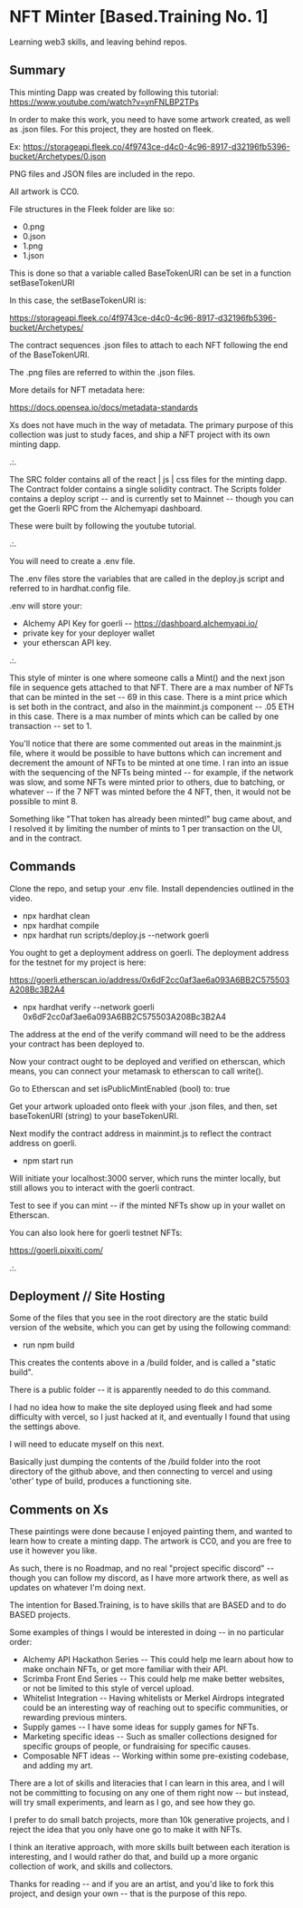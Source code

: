 # NFT Minter [Based.Training No. 1]

Learning web3 skills, and leaving behind repos.

## Summary

This minting Dapp was created by following this tutorial: 
https://www.youtube.com/watch?v=ynFNLBP2TPs

In order to make this work, you need to have some artwork created, as well as .json files. 
For this project, they are hosted on fleek. 

Ex: 
https://storageapi.fleek.co/4f9743ce-d4c0-4c96-8917-d32196fb5396-bucket/Archetypes/0.json

PNG files and JSON files are included in the repo.

All artwork is CC0. 

File structures in the Fleek folder are like so:

* 0.png
* 0.json
* 1.png
* 1.json

This is done so that a variable called BaseTokenURI can be set in a function setBaseTokenURI 

In this case, the setBaseTokenURI is: 

https://storageapi.fleek.co/4f9743ce-d4c0-4c96-8917-d32196fb5396-bucket/Archetypes/

The contract sequences .json files to attach to each NFT following the end of the BaseTokenURI.

The .png files are referred to within the .json files.

More details for NFT metadata here: 

https://docs.opensea.io/docs/metadata-standards

Xs does not have much in the way of metadata. The primary purpose of this collection was just to study faces, and ship a NFT project with its own minting dapp.

.:. 

The SRC folder contains all of the react | js | css files for the minting dapp.
The Contract folder contains a single solidity contract. 
The Scripts folder contains a deploy script -- and is currently set to Mainnet -- though you can get the Goerli RPC from the Alchemyapi dashboard.

These were built by following the youtube tutorial.

.:. 

You will need to create a .env file.

The .env files store the variables that are called in the deploy.js script and referred to in hardhat.config file. 

.env will store your: 

* Alchemy API Key for goerli  -- https://dashboard.alchemyapi.io/
* private key for your deployer wallet
* your etherscan API key.

.:. 

This style of minter is one where someone calls a Mint() and the next json file in sequence gets attached to that NFT.
There are a max number of NFTs that can be minted in the set -- 69 in this case.
There is a mint price which is set both in the contract, and also in the mainmint.js component -- .05 ETH in this case.
There is a max number of mints which can be called by one transaction -- set to 1.

You'll notice that there are some commented out areas in the mainmint.js file, where it would be possible to have buttons which can increment and decrement the amount of NFTs to be minted at one time. I ran into an issue with the sequencing of the NFTs being minted -- for example, if the network was slow, and some NFTs were minted prior to others, due to batching, or whatever -- if the 7 NFT was minted before the 4 NFT, then, it would not be possible to mint 8. 

Something like "That token has already been minted!" bug came about, and I resolved it by limiting the number of mints to 1 per transaction on the UI, and in the contract. 

## Commands

Clone the repo, and setup your .env file. 
Install dependencies outlined in the video.

* npx hardhat clean
* npx hardhat compile
* npx hardhat run scripts/deploy.js --network goerli

You ought to get a deployment address on goerli. 
The deployment address for the testnet for my project is here: 

https://goerli.etherscan.io/address/0x6dF2cc0af3ae6a093A6BB2C575503A208Bc3B2A4

* npx hardhat verify --network goerli 0x6dF2cc0af3ae6a093A6BB2C575503A208Bc3B2A4

The address at the end of the verify command will need to be the address your contract has been deployed to. 

Now your contract ought to be deployed and verified on etherscan, which means, you can connect your metamask to etherscan to call write(). 

Go to Etherscan and set isPublicMintEnabled (bool) to: true

Get your artwork uploaded onto fleek with your .json files, and then, set baseTokenURI (string) to your baseTokenURI.

Next modify the contract address in mainmint.js to reflect the contract address on goerli. 

* npm start run

Will initiate your localhost:3000 server, which runs the minter locally, but still allows you to interact with the goerli contract. 

Test to see if you can mint -- if the minted NFTs show up in your wallet on Etherscan. 

You can also look here for goerli testnet NFTs:

https://goerli.pixxiti.com/

.:.

## Deployment // Site Hosting

Some of the files that you see in the root directory are the static build version of the website, which you can get by using the following command: 

* run npm build

This creates the contents above in a /build folder, and is called a "static build".

There is a public folder -- it is apparently needed to do this command.

I had no idea how to make the site deployed using fleek and had some difficulty with vercel, so I just hacked at it, and eventually I found that using the settings above. 

I will need to educate myself on this next.

Basically just dumping the contents of the /build folder into the root directory of the github above, and then connecting to vercel and using 'other' type of build, produces a functioning site.

## Comments on Xs

These paintings were done because I enjoyed painting them, and wanted to learn how to create a minting dapp. The artwork is CC0, and you are free to use it however you like. 

As such, there is no Roadmap, and no real "project specific discord" -- though you can follow my discord, as I have more artwork there, as well as updates on whatever I'm doing next. 

The intention for Based.Training, is to have skills that are BASED and to do BASED projects.

Some examples of things I would be interested in doing -- in no particular order: 

* Alchemy API Hackathon Series -- This could help me learn about how to make onchain NFTs, or get more familiar with their API. 
* Scrimba Front End Series -- This could help me make better websites, or not be limited to this style of vercel upload. 
* Whitelist Integration -- Having whitelists or Merkel Airdrops integrated could be an interesting way of reaching out to specific communities, or rewarding previous minters. 
* Supply games -- I have some ideas for supply games for NFTs. 
* Marketing specific ideas -- Such as smaller collections designed for specific groups of people, or fundraising for specific causes.
* Composable NFT ideas -- Working within some pre-existing codebase, and adding my art. 

There are a lot of skills and literacies that I can learn in this area, and I will not be committing to focusing on any one of them right now -- but instead, will try small experiments, and learn as I go, and see how they go. 

I prefer to do small batch projects, more than 10k generative projects, and I reject the idea that you only have one go to make it with NFTs. 

I think an iterative approach, with more skills built between each iteration is interesting, and I would rather do that, and build up a more organic collection of work, and skills and collectors. 

Thanks for reading -- and if you are an artist, and you'd like to fork this project, and design your own -- that is the purpose of this repo.
